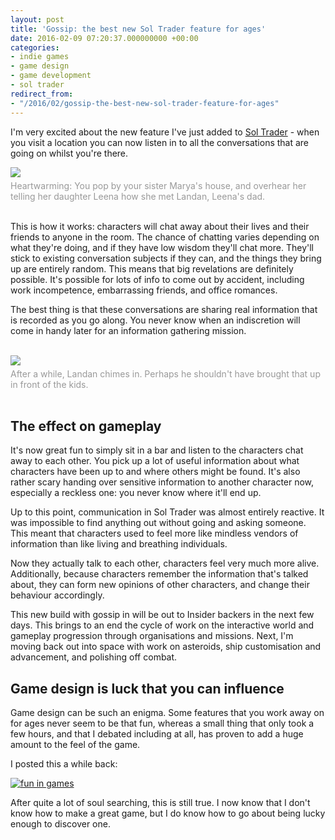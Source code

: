 ```yaml
---
layout: post
title: 'Gossip: the best new Sol Trader feature for ages'
date: 2016-02-09 07:20:37.000000000 +00:00
categories:
- indie games
- game design
- game development
- sol trader
redirect_from:
- "/2016/02/gossip-the-best-new-sol-trader-feature-for-ages"
---
```

I'm very excited about the new feature I've just added to [Sol Trader](http://soltrader.net) - when you visit a location you can now listen in to all the conversations that are going on whilst you're there.

<img src='http://i.imgur.com/41wt7qa.png'/>

<div style='color: #999; padding-top: 5px'>Heartwarming: You pop by your sister Marya's house, and overhear her telling her daughter Leena how she met Landan, Leena's dad.</div>

<br/>

This is how it works: characters will chat away about their lives and their friends to anyone in the room. The chance of chatting varies depending on what they're doing, and if they have low wisdom they'll chat more. They'll stick to existing conversation subjects if they can, and the things they bring up are entirely random. This means that big revelations are definitely possible. It's possible for lots of info to come out by accident, including work incompetence, embarrassing friends, and office romances.

The best thing is that these conversations are sharing real information that is recorded as you go along. You never know when an indiscretion will come in handy later for an information gathering mission.

<br/>

<img src='http://i.imgur.com/EOR3EdZ.png'/>

<div style='color: #999; padding-top: 5px'>After a while, Landan chimes in. Perhaps he shouldn't have brought that up in front of the kids.</div>

<br/>

## The effect on gameplay

It's now great fun to simply sit in a bar and listen to the characters chat away to each other. You pick up a lot of useful information about what characters have been up to and where others might be found. It's also rather scary handing over sensitive information to another character now, especially a reckless one: you never know where it'll end up.

Up to this point, communication in Sol Trader was almost entirely reactive. It was impossible to find anything out without going and asking someone. This meant that characters used to feel more like mindless vendors of information than like living and breathing individuals.

Now they actually talk to each other, characters feel very much more alive. Additionally, because characters remember the information that's talked about, they can form new opinions of other characters, and change their behaviour accordingly.

This new build with gossip in will be out to Insider backers in the next few days. This brings to an end the cycle of work on the interactive world and gameplay progression through organisations and missions. Next, I'm moving back out into space with work on asteroids, ship customisation and advancement, and polishing off combat.

## Game design is luck that you can influence

Game design can be such an enigma. Some features that you work away on for ages never seem to be that fun, whereas a small thing that only took a few hours, and that I debated including at all, has proven to add a huge amount to the feel of the game.

I posted this a while back:

[![fun in games](http://i.imgur.com/MguI1Kh.png)](http://imgur.com/gallery/MguI1Kh)

After quite a lot of soul searching, this is still true. I now know that I don't know how to make a great game, but I do know how to go about being lucky enough to discover one.
